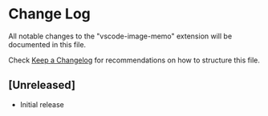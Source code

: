 # Change Log

All notable changes to the "vscode-image-memo" extension will be documented in this file.

Check [Keep a Changelog](http://keepachangelog.com/) for recommendations on how to structure this file.

## [Unreleased]

- Initial release